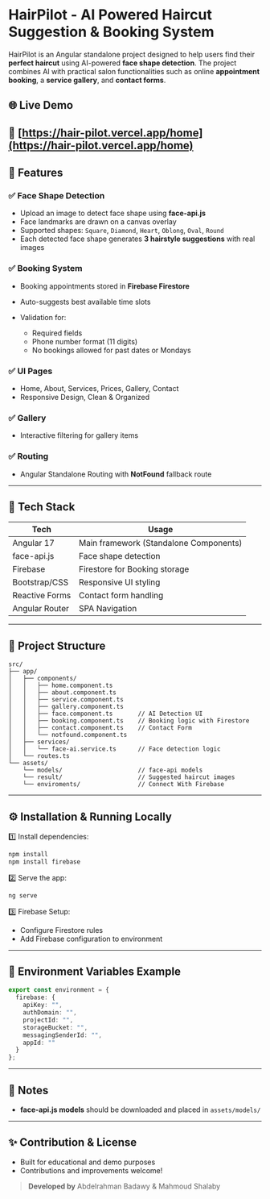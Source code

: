 # HairPilot - AI Powered Haircut Suggestion & Booking System

HairPilot is an Angular standalone project designed to help users find their **perfect haircut** using AI-powered **face shape detection**. The project combines AI with practical salon functionalities such as online **appointment booking**, a **service gallery**, and **contact forms**.


## 🌐 Live Demo
🔗 [https://hair-pilot.vercel.app/home](https://hair-pilot.vercel.app/home)
---

## 🌟 Features

### ✅ Face Shape Detection

* Upload an image to detect face shape using **face-api.js**
* Face landmarks are drawn on a canvas overlay
* Supported shapes: `Square`, `Diamond`, `Heart`, `Oblong`, `Oval`, `Round`
* Each detected face shape generates **3 hairstyle suggestions** with real images

### ✅ Booking System

* Booking appointments stored in **Firebase Firestore**
* Auto-suggests best available time slots
* Validation for:

  * Required fields
  * Phone number format (11 digits)
  * No bookings allowed for past dates or Mondays

### ✅ UI Pages

* Home, About, Services, Prices, Gallery, Contact
* Responsive Design, Clean & Organized

### ✅ Gallery

* Interactive filtering for gallery items

### ✅ Routing

* Angular Standalone Routing with **NotFound** fallback route

---

## 🚀 Tech Stack

| Tech           | Usage                                  |
| -------------- | -------------------------------------- |
| Angular 17     | Main framework (Standalone Components) |
| face-api.js    | Face shape detection                   |
| Firebase       | Firestore for Booking storage          |
| Bootstrap/CSS  | Responsive UI styling                  |
| Reactive Forms  | Contact form handling                  |
| Angular Router | SPA Navigation                         |

---

## 📁 Project Structure

```
src/
├── app/
│   ├── components/
│   │   ├── home.component.ts
│   │   ├── about.component.ts
│   │   ├── service.component.ts
│   │   ├── gallery.component.ts
│   │   ├── face.component.ts       // AI Detection UI
│   │   ├── booking.component.ts    // Booking logic with Firestore
│   │   ├── contact.component.ts    // Contact Form
│   │   └── notfound.component.ts
│   ├── services/
│   │   └── face-ai.service.ts      // Face detection logic
│   └── routes.ts
└── assets/
    └── models/                     // face-api models
    └── result/                     // Suggested haircut images
    └── enviroments/                // Connect With Firebase
```

---

## ⚙️ Installation & Running Locally

1️⃣ Install dependencies:

```bash
npm install
npm install firebase
```

2️⃣ Serve the app:

```bash
ng serve
```

3️⃣ Firebase Setup:

* Configure Firestore rules
* Add Firebase configuration to environment

---

## 🔑 Environment Variables Example

```ts
export const environment = {
  firebase: {
    apiKey: "",
    authDomain: "",
    projectId: "",
    storageBucket: "",
    messagingSenderId: "",
    appId: ""
  }
};
```

---

## 📌 Notes

* **face-api.js models** should be downloaded and placed in `assets/models/`

---

## ✨ Contribution & License

* Built for educational and demo purposes
* Contributions and improvements welcome!

> **Developed by** Abdelrahman Badawy & Mahmoud Shalaby
